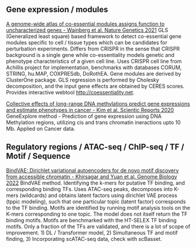 ## Gene expression / modules

[A genome-wide atlas of co-essential modules assigns function to uncharacterized genes - Wainberg et al. Nature Genetics 2021](https://pubmed.ncbi.nlm.nih.gov/33859415/) GLS (Generalized least square) based framework to detect co-essential gene modules specific to cell / tissue types which can be candidates for perturbation experiments. Differs from CRISPR in the sense that CRISPR background is a single gene while co-essentiality models genetic and phenotype characteristics of a given cell line. Uses CRISPR cell line from Achillis project for implementation, benchmarks with databases CORUM, STRING, hu.MAP, COXPRESdb, DoRothEA. Gene modules are derived by ClusterOne package. GLS regression is performed by Cholesky decomposition, and the input gene effects are obtained by CERES scores. Provides interactive webtool <http://coessentiality.net>.

[Collective effects of long-range DNA methylations predict gene expressions and estimate phenotypes in cancer - Kim et al. Scientic Reports 2020](https://pubmed.ncbi.nlm.nih.gov/32127627/) GeneExplore method - Prediction of gene expression using DNA Methylation regions, utilizing cis and trans chromatin ineractions upto 10 Mb. Applied on Cancer data.

## Regulatory regions / ATAC-seq / ChIP-seq / TF / Motif / Sequence

[BindVAE: Dirichlet variational autoencoders for de novo motif discovery from accessible chromatin - Khirsagar and Yuan et al. Genome Biology 2022](https://pubmed.ncbi.nlm.nih.gov/35971180/) BindVAE method. Identifying the k-mers for putative TF binding, and corresponding binding TFs. Uses ATAC-seq peaks, decomposes into K-mers (wildcards) and obtains latent factors using dirichlet VAE process (tppic modeling), such that one particular topic (latent factor) corresponds to the TF binding. Motifs are identified by running motif analysis tools on the K-mers corresponding to one topic. The model does not itself return the TF binding motifs. Motifs are benchmarked with the HT-SELEX TF binding motifs. Only a fraction of the TFs are validated, and there is a lot of scope of improvement. 1) DL / Transformer model, 2) Simultaneous TF and motif finding, 3) Incorporating scATAC-seq data, check with scBasset.


